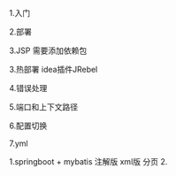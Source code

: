 1.入门

2.部署

3.JSP
需要添加依赖包
<!-- tomcat的支持.-->
<!-- servlet依赖. -->

3.热部署
idea插件JRebel 

4.错误处理

5.端口和上下文路径

6.配置切换

7.yml



1.springboot + mybatis
注解版
xml版
分页
2.